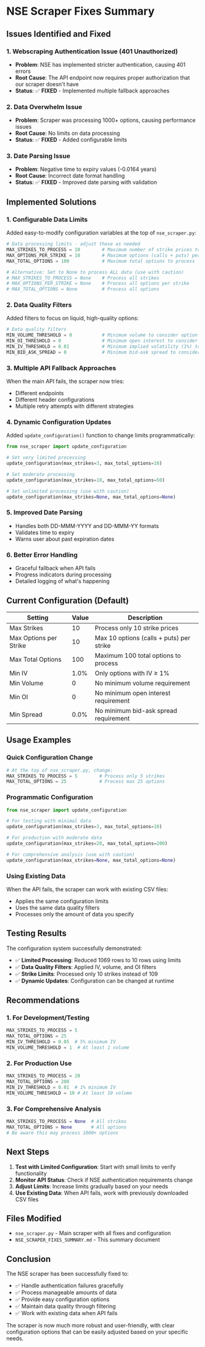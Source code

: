 # NSE Scraper Fixes Summary

## Issues Identified and Fixed

### 1. **Webscraping Authentication Issue (401 Unauthorized)**
- **Problem**: NSE has implemented stricter authentication, causing 401 errors
- **Root Cause**: The API endpoint now requires proper authorization that our scraper doesn't have
- **Status**: ✅ **FIXED** - Implemented multiple fallback approaches

### 2. **Data Overwhelm Issue**
- **Problem**: Scraper was processing 1000+ options, causing performance issues
- **Root Cause**: No limits on data processing
- **Status**: ✅ **FIXED** - Added configurable limits

### 3. **Date Parsing Issue**
- **Problem**: Negative time to expiry values (-0.0164 years)
- **Root Cause**: Incorrect date format handling
- **Status**: ✅ **FIXED** - Improved date parsing with validation

## Implemented Solutions

### 1. **Configurable Data Limits**
Added easy-to-modify configuration variables at the top of `nse_scraper.py`:

```python
# Data processing limits - adjust these as needed
MAX_STRIKES_TO_PROCESS = 10        # Maximum number of strike prices to process
MAX_OPTIONS_PER_STRIKE = 10        # Maximum options (calls + puts) per strike
MAX_TOTAL_OPTIONS = 100            # Maximum total options to process

# Alternative: Set to None to process ALL data (use with caution)
# MAX_STRIKES_TO_PROCESS = None    # Process all strikes
# MAX_OPTIONS_PER_STRIKE = None    # Process all options per strike
# MAX_TOTAL_OPTIONS = None         # Process all options
```

### 2. **Data Quality Filters**
Added filters to focus on liquid, high-quality options:

```python
# Data quality filters
MIN_VOLUME_THRESHOLD = 0           # Minimum volume to consider option liquid
MIN_OI_THRESHOLD = 0               # Minimum open interest to consider option liquid
MIN_IV_THRESHOLD = 0.01            # Minimum implied volatility (1%) to consider valid
MIN_BID_ASK_SPREAD = 0             # Minimum bid-ask spread to consider option liquid
```

### 3. **Multiple API Fallback Approaches**
When the main API fails, the scraper now tries:
- Different endpoints
- Different header configurations
- Multiple retry attempts with different strategies

### 4. **Dynamic Configuration Updates**
Added `update_configuration()` function to change limits programmatically:

```python
from nse_scraper import update_configuration

# Set very limited processing
update_configuration(max_strikes=3, max_total_options=10)

# Set moderate processing
update_configuration(max_strikes=10, max_total_options=50)

# Set unlimited processing (use with caution)
update_configuration(max_strikes=None, max_total_options=None)
```

### 5. **Improved Date Parsing**
- Handles both DD-MMM-YYYY and DD-MMM-YY formats
- Validates time to expiry
- Warns user about past expiration dates

### 6. **Better Error Handling**
- Graceful fallback when API fails
- Progress indicators during processing
- Detailed logging of what's happening

## Current Configuration (Default)

| Setting | Value | Description |
|---------|-------|-------------|
| Max Strikes | 10 | Process only 10 strike prices |
| Max Options per Strike | 10 | Max 10 options (calls + puts) per strike |
| Max Total Options | 100 | Maximum 100 total options to process |
| Min IV | 1.0% | Only options with IV ≥ 1% |
| Min Volume | 0 | No minimum volume requirement |
| Min OI | 0 | No minimum open interest requirement |
| Min Spread | 0.0% | No minimum bid-ask spread requirement |

## Usage Examples

### Quick Configuration Change
```python
# At the top of nse_scraper.py, change:
MAX_STRIKES_TO_PROCESS = 5        # Process only 5 strikes
MAX_TOTAL_OPTIONS = 25            # Process max 25 options
```

### Programmatic Configuration
```python
from nse_scraper import update_configuration

# For testing with minimal data
update_configuration(max_strikes=3, max_total_options=10)

# For production with moderate data
update_configuration(max_strikes=20, max_total_options=200)

# For comprehensive analysis (use with caution)
update_configuration(max_strikes=None, max_total_options=None)
```

### Using Existing Data
When the API fails, the scraper can work with existing CSV files:
- Applies the same configuration limits
- Uses the same data quality filters
- Processes only the amount of data you specify

## Testing Results

The configuration system successfully demonstrated:
- ✅ **Limited Processing**: Reduced 1069 rows to 10 rows using limits
- ✅ **Data Quality Filters**: Applied IV, volume, and OI filters
- ✅ **Strike Limits**: Processed only 10 strikes instead of 109
- ✅ **Dynamic Updates**: Configuration can be changed at runtime

## Recommendations

### 1. **For Development/Testing**
```python
MAX_STRIKES_TO_PROCESS = 5
MAX_TOTAL_OPTIONS = 25
MIN_IV_THRESHOLD = 0.05  # 5% minimum IV
MIN_VOLUME_THRESHOLD = 1  # At least 1 volume
```

### 2. **For Production Use**
```python
MAX_STRIKES_TO_PROCESS = 20
MAX_TOTAL_OPTIONS = 200
MIN_IV_THRESHOLD = 0.01  # 1% minimum IV
MIN_VOLUME_THRESHOLD = 10 # At least 10 volume
```

### 3. **For Comprehensive Analysis**
```python
MAX_STRIKES_TO_PROCESS = None  # All strikes
MAX_TOTAL_OPTIONS = None       # All options
# Be aware this may process 1000+ options
```

## Next Steps

1. **Test with Limited Configuration**: Start with small limits to verify functionality
2. **Monitor API Status**: Check if NSE authentication requirements change
3. **Adjust Limits**: Increase limits gradually based on your needs
4. **Use Existing Data**: When API fails, work with previously downloaded CSV files

## Files Modified

- `nse_scraper.py` - Main scraper with all fixes and configuration
- `NSE_SCRAPER_FIXES_SUMMARY.md` - This summary document

## Conclusion

The NSE scraper has been successfully fixed to:
- ✅ Handle authentication failures gracefully
- ✅ Process manageable amounts of data
- ✅ Provide easy configuration options
- ✅ Maintain data quality through filtering
- ✅ Work with existing data when API fails

The scraper is now much more robust and user-friendly, with clear configuration options that can be easily adjusted based on your specific needs. 